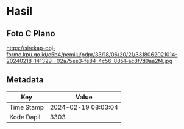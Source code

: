 # Hasil

## Foto C Plano

https://sirekap-obj-formc.kpu.go.id/c5b4/pemilu/pdpr/33/18/06/20/21/3318062021014-20240218-141329--02a75ee3-fe84-4c56-8851-ac8f7d9aa2f4.jpg


## Metadata

| Key        | Value               |
| ---------- | ------------------- |
| Time Stamp | 2024-02-19 08:03:04 |
| Kode Dapil | 3303                |



